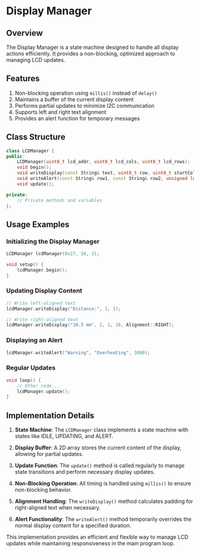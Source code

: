 # Display Manager

## Overview

The Display Manager is a state machine designed to handle all display actions efficiently. It provides a non-blocking, optimized approach to managing LCD updates.

## Features

1. Non-blocking operation using `millis()` instead of `delay()`
2. Maintains a buffer of the current display content
3. Performs partial updates to minimize I2C communication
4. Supports left and right text alignment
5. Provides an alert function for temporary messages

## Class Structure

```cpp
class LCDManager {
public:
    LCDManager(uint8_t lcd_addr, uint8_t lcd_cols, uint8_t lcd_rows);
    void begin();
    void writeDisplay(const String& text, uint8_t row, uint8_t startCol, uint8_t endCol = 0, Alignment alignment = Alignment::LEFT);
    void writeAlert(const String& row1, const String& row2, unsigned long duration);
    void update();

private:
    // Private methods and variables
};
```

## Usage Examples

### Initializing the Display Manager

```cpp
LCDManager lcdManager(0x27, 16, 2);

void setup() {
    lcdManager.begin();
}
```

### Updating Display Content

```cpp
// Write left-aligned text
lcdManager.writeDisplay("Distance:", 1, 1);

// Write right-aligned text
lcdManager.writeDisplay("10.5 mm", 2, 1, 16, Alignment::RIGHT);
```

### Displaying an Alert

```cpp
lcdManager.writeAlert("Warning", "Overheating", 3000);
```

### Regular Updates

```cpp
void loop() {
    // Other code...
    lcdManager.update();
}
```

## Implementation Details

1. **State Machine**: The `LCDManager` class implements a state machine with states like IDLE, UPDATING, and ALERT.

2. **Display Buffer**: A 2D array stores the current content of the display, allowing for partial updates.

3. **Update Function**: The `update()` method is called regularly to manage state transitions and perform necessary display updates.

4. **Non-Blocking Operation**: All timing is handled using `millis()` to ensure non-blocking behavior.

5. **Alignment Handling**: The `writeDisplay()` method calculates padding for right-aligned text when necessary.

6. **Alert Functionality**: The `writeAlert()` method temporarily overrides the normal display content for a specified duration.

This implementation provides an efficient and flexible way to manage LCD updates while maintaining responsiveness in the main program loop.
